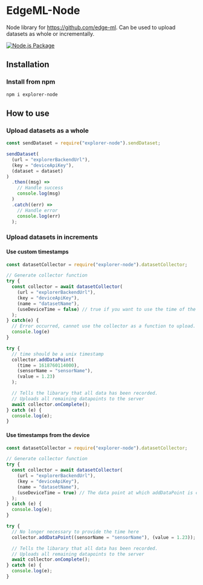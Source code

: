 # EdgeML-Node

Node library for <https://github.com/edge-ml>. Can be used to upload datasets as whole or incrementally.

[![Node.js Package](https://github.com/edge-ml/node/actions/workflows/npm-publish.yml/badge.svg)](https://github.com/edge-ml/node/actions/workflows/npm-publish.yml)

## Installation

### Install from npm

```bash
npm i explorer-node
```

## How to use

### Upload datasets as a whole

```js
const sendDataset = require("explorer-node").sendDataset;

sendDataset(
  (url = "explorerBackendUrl"),
  (key = "deviceApiKey"),
  (dataset = dataset)
)
  .then((msg) =>
    // Handle success
    console.log(msg)
  )
  .catch((err) =>
    // Handle error
    console.log(err)
  );
```

### Upload datasets in increments

#### Use custom timestamps

```js
const datasetCollector = require("explorer-node").datasetCollector;

// Generate collector function
try {
  const collector = await datasetCollector(
    (url = "explorerBackendUrl"),
    (key = "deviceApiKey"),
    (name = "datasetName"),
    (useDeviceTime = false) // true if you want to use the time of the device, false if you want to provide your own timestamps
  );
} catch(e) {
  // Error occurred, cannot use the collector as a function to upload.
  console.log(e)
}

try {
  // time should be a unix timestamp
  collector.addDataPoint(
    (time = 1618760114000),
    (sensorName = "sensorName"),
    (value = 1.23)
  );

  // Tells the libarary that all data has been recorded.
  // Uploads all remaining datapoints to the server
  await collector.onComplete();
} catch (e) {
  console.log(e);
}
```

#### Use timestamps from the device

```js
const datasetCollector = require("explorer-node").datasetCollector;

// Generate collector function
try {
  const collector = await datasetCollector(
    (url = "explorerBackendUrl"),
    (key = "deviceApiKey"),
    (name = "datasetName"),
    (useDeviceTime = true) // The data point at which addDataPoint is called will be used.
  );
} catch (e) {
  console.log(e);
}

try {
  // No longer necessary to provide the time here
  collector.addDataPoint((sensorName = "sensorName"), (value = 1.23));

  // Tells the libarary that all data has been recorded.
  // Uploads all remaining datapoints to the server
  await collector.onComplete();
} catch (e) {
  console.log(e);
}
```
